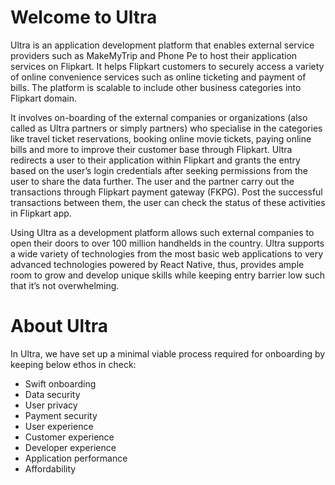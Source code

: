 # Welcome to Ultra

Ultra is an application development platform that enables external service providers such as MakeMyTrip and Phone Pe to host their application services on Flipkart. It helps Flipkart customers to securely access a variety of online convenience services such as online ticketing and payment of bills. The platform is scalable to include other business categories into Flipkart domain.

It involves on-boarding of the external companies or organizations (also called as Ultra partners or simply partners) who specialise in the categories like travel ticket reservations, booking online movie tickets, paying online bills and more to improve their customer base through Flipkart. Ultra redirects a user to their application within Flipkart and grants the entry based on the user’s login credentials after seeking permissions from the user to share the data further. The user and the partner carry out the transactions through Flipkart payment gateway (FKPG). Post the successful transactions between them, the user can check the status of these activities in Flipkart app.

Using Ultra as a development platform allows such external companies to open their doors to over 100 million handhelds in the country. Ultra supports a wide variety of technologies from the most basic web applications to very advanced technologies powered by React Native, thus, provides ample room to grow and develop unique skills while keeping entry barrier low such that it’s not overwhelming.


# About Ultra

In Ultra, we have set up a minimal viable process required for onboarding by keeping below ethos in check:

* Swift onboarding
* Data security
* User privacy
* Payment security
* User experience
* Customer experience
* Developer experience
* Application performance
* Affordability
